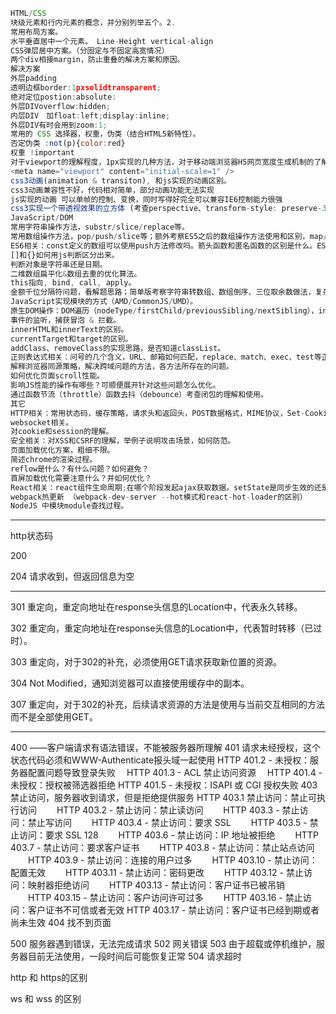 ```javascript
HTML/CSS
块级元素和行内元素的概念，并分别列举五个。2.
常用布局方案。
水平垂直居中一个元素。 Line-Height vertical-align
CSS弹层居中方案。（分固定与不固定高宽情况）
两个div相接margin，防止重叠的解决方案和原因。
解决方案
外层padding
透明边框border:1pxsolidtransparent;
绝对定位postion:absolute:
外层DIVoverflow:hidden;
内层DIV　加float:left;display:inline;
外层DIV有时会用到zoom:1;
常用的 CSS 选择器，权重，伪类（结合HTML5新特性）。
否定伪类 :not(p){color:red}
权重 !important
对于viewport的理解程度，1px实现的几种方法，对于移动端浏览器H5网页宽度生成机制的了解。
<meta name="viewport" content="initial-scale=1" />
css3动画(animation & transiton), 和js实现的动画区别。
css3动画兼容性不好，代码相对简单，部分动画功能无法实现
js实现的动画 可以单帧的控制、变换，同时写得好完全可以兼容IE6控制能力很强
css3实现一个带透视效果的立方体 (考查perspective、transform-style: preserve-3d、transform、坐标系)
JavaScript/DOM
常用字符串操作方法，substr/slice/replace等。
常用数组操作方法，pop/push/slice等；额外考察ES5之后的数组操作方法使用和区别，map/filter/reduce，特别是reduce用途和入参。
ES6相关：const定义的数组可以使用push方法修改吗。箭头函数和匿名函数的区别是什么。ES6相较于ES5有了哪些改变？
[]和{}如何用js判断区分出来。
判断对象是字符串还是日期。
二维数组扁平化&数组去重的优化算法。
this指向, bind, call, apply。
金额千位分隔符问题，看解题思路；简单版考察字符串转数组、数组倒序、三位取余数做法，复杂版提示用正则表达式解题，考察正则表达式熟悉程度和递归思想。
JavaScript实现模块的方式（AMD/CommonJS/UMD）。
原生DOM操作：DOM遍历（nodeType/firstChild/previousSibling/nextSibling），inserAfter实现。
事件的监听，捕获冒泡 & 拦截。
innerHTML和innerText的区别。
currentTarget和target的区别。
addClass、removeClass的实现思路，是否知道classList。
正则表达式相关：问号的几个含义，URL、邮箱如何匹配，replace、match、exec、test等正则相关JS方法。
解释浏览器同源策略，解决跨域问题的方法，各方法所存在的问题。
如何优化页面scroll性能。
影响JS性能的操作有哪些？可顺便展开针对这些问题怎么优化。
通过函数节流（throttle）函数去抖（debounce）考查闭包的理解和使用。
其它
HTTP相关：常用状态码，缓存策略，请求头和返回头，POST数据格式，MIME协议，Set-Cookie。
websocket相关。
对cookie和session的理解。
安全相关：对XSS和CSRF的理解，举例子说明攻击场景，如何防范。
页面加载优化方案，粗细不限。
简述chrome的渲染过程。
reflow是什么？有什么问题？如何避免？
首屏加载优化需要注意什么？并如何优化？
React相关：react组件生命周期;在哪个阶段发起ajax获取数据。setState是同步生效的还是异步生效，如何让代码在等待状态改变后再执行。
webpack热更新 （webpack-dev-server --hot模式和react-hot-loader的区别）
NodeJS 中模块module查找过程。

```
------------------------------------------------------------------------------------------------

http状态码

200 

204 请求收到，但返回信息为空

------------------------------------------------
301 重定向，重定向地址在response头信息的Location中，代表永久转移。

302 重定向，重定向地址在response头信息的Location中，代表暂时转移（已过时）。

303 重定向，对于302的补充，必须使用GET请求获取新位置的资源。

304 Not Modified，通知浏览器可以直接使用缓存中的副本。

307 重定向，对于302的补充，后续请求资源的方法是使用与当前交互相同的方法而不是全部使用GET。


------------------------------------------------
400 ——客户端请求有语法错误，不能被服务器所理解
401 请求未经授权，这个状态代码必须和WWW-Authenticate报头域一起使用
    HTTP 401.2 - 未授权：服务器配置问题导致登录失败
  　HTTP 401.3 - ACL 禁止访问资源
  　HTTP 401.4 - 未授权：授权被筛选器拒绝
    HTTP 401.5 - 未授权：ISAPI 或 CGI 授权失败
403 禁止访问，服务器收到请求，但是拒绝提供服务
    HTTP 403.1 禁止访问：禁止可执行访问
　　HTTP 403.2 - 禁止访问：禁止读访问
　　HTTP 403.3 - 禁止访问：禁止写访问
　　HTTP 403.4 - 禁止访问：要求 SSL
　　HTTP 403.5 - 禁止访问：要求 SSL 128
　　HTTP 403.6 - 禁止访问：IP 地址被拒绝
　　HTTP 403.7 - 禁止访问：要求客户证书
　　HTTP 403.8 - 禁止访问：禁止站点访问
　　HTTP 403.9 - 禁止访问：连接的用户过多
　　HTTP 403.10 - 禁止访问：配置无效
　　HTTP 403.11 - 禁止访问：密码更改
　　HTTP 403.12 - 禁止访问：映射器拒绝访问
　　HTTP 403.13 - 禁止访问：客户证书已被吊销
　　HTTP 403.15 - 禁止访问：客户访问许可过多
　　HTTP 403.16 - 禁止访问：客户证书不可信或者无效
    HTTP 403.17 - 禁止访问：客户证书已经到期或者尚未生效
404 找不到页面

500 服务器遇到错误，无法完成请求
502 网关错误
503 由于超载或停机维护，服务器目前无法使用，一段时间后可能恢复正常
504 请求超时


http 和 https的区别

ws  和  wss 的区别


